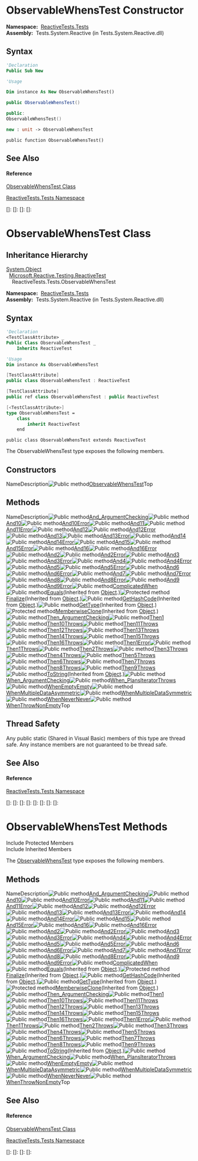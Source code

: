 # ObservableWhensTest Constructor

**Namespace:**  [ReactiveTests.Tests](ReactiveTests.Tests\ReactiveTests.Tests.md)  
**Assembly:**  Tests.System.Reactive (in Tests.System.Reactive.dll)

## Syntax

```vb
'Declaration
Public Sub New
```

```vb
'Usage

Dim instance As New ObservableWhensTest()
```

```csharp
public ObservableWhensTest()
```

```c++
public:
ObservableWhensTest()
```

```fsharp
new : unit -> ObservableWhensTest
```

```jscript
public function ObservableWhensTest()
```

## See Also

#### Reference

[ObservableWhensTest Class](ObservableWhensTest\ObservableWhensTest.md)

[ReactiveTests.Tests Namespace](ReactiveTests.Tests\ReactiveTests.Tests.md)

[]: 
[]: 
[]: 
[]: 
# ObservableWhensTest Class

## Inheritance Hierarchy

[System.Object](https://msdn.microsoft.com/en-us/library/e5kfa45b)  
  [Microsoft.Reactive.Testing.ReactiveTest](ReactiveTest\ReactiveTest.md)  
    ReactiveTests.Tests.ObservableWhensTest

**Namespace:**  [ReactiveTests.Tests](ReactiveTests.Tests\ReactiveTests.Tests.md)  
**Assembly:**  Tests.System.Reactive (in Tests.System.Reactive.dll)

## Syntax

```vb
'Declaration
<TestClassAttribute> _
Public Class ObservableWhensTest _
    Inherits ReactiveTest
```

```vb
'Usage
Dim instance As ObservableWhensTest
```

```csharp
[TestClassAttribute]
public class ObservableWhensTest : ReactiveTest
```

```c++
[TestClassAttribute]
public ref class ObservableWhensTest : public ReactiveTest
```

```fsharp
[<TestClassAttribute>]
type ObservableWhensTest =  
    class
        inherit ReactiveTest
    end
```

```jscript
public class ObservableWhensTest extends ReactiveTest
```

The ObservableWhensTest type exposes the following members.

## Constructors

NameDescription![Public method](images\Hh303103.pubmethod(en-us,VS.103).gif "Public method")[ObservableWhensTest](ObservableWhensTest\ObservableWhensTest.md)Top

## Methods

NameDescription![Public method](images\Hh303103.pubmethod(en-us,VS.103).gif "Public method")[And\_ArgumentChecking](And\ObservableWhensTest.And_ArgumentChecking.md)![Public method](images\Hh303103.pubmethod(en-us,VS.103).gif "Public method")[And10](And10\ObservableWhensTest.And10.md)![Public method](images\Hh303103.pubmethod(en-us,VS.103).gif "Public method")[And10Error](And10Error\ObservableWhensTest.And10Error.md)![Public method](images\Hh303103.pubmethod(en-us,VS.103).gif "Public method")[And11](And11\ObservableWhensTest.And11.md)![Public method](images\Hh303103.pubmethod(en-us,VS.103).gif "Public method")[And11Error](And11Error\ObservableWhensTest.And11Error.md)![Public method](images\Hh303103.pubmethod(en-us,VS.103).gif "Public method")[And12](And12\ObservableWhensTest.And12.md)![Public method](images\Hh303103.pubmethod(en-us,VS.103).gif "Public method")[And12Error](And12Error\ObservableWhensTest.And12Error.md)![Public method](images\Hh303103.pubmethod(en-us,VS.103).gif "Public method")[And13](And13\ObservableWhensTest.And13.md)![Public method](images\Hh303103.pubmethod(en-us,VS.103).gif "Public method")[And13Error](And13Error\ObservableWhensTest.And13Error.md)![Public method](images\Hh303103.pubmethod(en-us,VS.103).gif "Public method")[And14](And14\ObservableWhensTest.And14.md)![Public method](images\Hh303103.pubmethod(en-us,VS.103).gif "Public method")[And14Error](And14Error\ObservableWhensTest.And14Error.md)![Public method](images\Hh303103.pubmethod(en-us,VS.103).gif "Public method")[And15](And15\ObservableWhensTest.And15.md)![Public method](images\Hh303103.pubmethod(en-us,VS.103).gif "Public method")[And15Error](And15Error\ObservableWhensTest.And15Error.md)![Public method](images\Hh303103.pubmethod(en-us,VS.103).gif "Public method")[And16](And16\ObservableWhensTest.And16.md)![Public method](images\Hh303103.pubmethod(en-us,VS.103).gif "Public method")[And16Error](And16Error\ObservableWhensTest.And16Error.md)![Public method](images\Hh303103.pubmethod(en-us,VS.103).gif "Public method")[And2](And2\ObservableWhensTest.And2.md)![Public method](images\Hh303103.pubmethod(en-us,VS.103).gif "Public method")[And2Error](And2Error\ObservableWhensTest.And2Error.md)![Public method](images\Hh303103.pubmethod(en-us,VS.103).gif "Public method")[And3](And3\ObservableWhensTest.And3.md)![Public method](images\Hh303103.pubmethod(en-us,VS.103).gif "Public method")[And3Error](And3Error\ObservableWhensTest.And3Error.md)![Public method](images\Hh303103.pubmethod(en-us,VS.103).gif "Public method")[And4](And4\ObservableWhensTest.And4.md)![Public method](images\Hh303103.pubmethod(en-us,VS.103).gif "Public method")[And4Error](And4Error\ObservableWhensTest.And4Error.md)![Public method](images\Hh303103.pubmethod(en-us,VS.103).gif "Public method")[And5](And5\ObservableWhensTest.And5.md)![Public method](images\Hh303103.pubmethod(en-us,VS.103).gif "Public method")[And5Error](And5Error\ObservableWhensTest.And5Error.md)![Public method](images\Hh303103.pubmethod(en-us,VS.103).gif "Public method")[And6](And6\ObservableWhensTest.And6.md)![Public method](images\Hh303103.pubmethod(en-us,VS.103).gif "Public method")[And6Error](And6Error\ObservableWhensTest.And6Error.md)![Public method](images\Hh303103.pubmethod(en-us,VS.103).gif "Public method")[And7](And7\ObservableWhensTest.And7.md)![Public method](images\Hh303103.pubmethod(en-us,VS.103).gif "Public method")[And7Error](And7Error\ObservableWhensTest.And7Error.md)![Public method](images\Hh303103.pubmethod(en-us,VS.103).gif "Public method")[And8](And8\ObservableWhensTest.And8.md)![Public method](images\Hh303103.pubmethod(en-us,VS.103).gif "Public method")[And8Error](And8Error\ObservableWhensTest.And8Error.md)![Public method](images\Hh303103.pubmethod(en-us,VS.103).gif "Public method")[And9](And9\ObservableWhensTest.And9.md)![Public method](images\Hh303103.pubmethod(en-us,VS.103).gif "Public method")[And9Error](And9Error\ObservableWhensTest.And9Error.md)![Public method](images\Hh303103.pubmethod(en-us,VS.103).gif "Public method")[ComplicatedWhen](ComplicatedWhen\ObservableWhensTest.ComplicatedWhen.md)![Public method](images\Hh303103.pubmethod(en-us,VS.103).gif "Public method")[Equals](https://msdn.microsoft.com/en-us/library/m:system.object.equals(system.object)(v=VS.103))(Inherited from [Object](https://msdn.microsoft.com/en-us/library/e5kfa45b).)![Protected method](images\Hh303103.protmethod(en-us,VS.103).gif "Protected method")[Finalize](https://msdn.microsoft.com/en-us/library/4k87zsw7)(Inherited from [Object](https://msdn.microsoft.com/en-us/library/e5kfa45b).)![Public method](images\Hh303103.pubmethod(en-us,VS.103).gif "Public method")[GetHashCode](https://msdn.microsoft.com/en-us/library/zdee4b3y)(Inherited from [Object](https://msdn.microsoft.com/en-us/library/e5kfa45b).)![Public method](images\Hh303103.pubmethod(en-us,VS.103).gif "Public method")[GetType](https://msdn.microsoft.com/en-us/library/dfwy45w9)(Inherited from [Object](https://msdn.microsoft.com/en-us/library/e5kfa45b).)![Protected method](images\Hh303103.protmethod(en-us,VS.103).gif "Protected method")[MemberwiseClone](https://msdn.microsoft.com/en-us/library/57ctke0a)(Inherited from [Object](https://msdn.microsoft.com/en-us/library/e5kfa45b).)![Public method](images\Hh303103.pubmethod(en-us,VS.103).gif "Public method")[Then\_ArgumentChecking](Then\ObservableWhensTest.Then_ArgumentChecking.md)![Public method](images\Hh303103.pubmethod(en-us,VS.103).gif "Public method")[Then1](Then1\ObservableWhensTest.Then1.md)![Public method](images\Hh303103.pubmethod(en-us,VS.103).gif "Public method")[Then10Throws](Then10Throws\ObservableWhensTest.Then10Throws.md)![Public method](images\Hh303103.pubmethod(en-us,VS.103).gif "Public method")[Then11Throws](Then11Throws\ObservableWhensTest.Then11Throws.md)![Public method](images\Hh303103.pubmethod(en-us,VS.103).gif "Public method")[Then12Throws](Then12Throws\ObservableWhensTest.Then12Throws.md)![Public method](images\Hh303103.pubmethod(en-us,VS.103).gif "Public method")[Then13Throws](Then13Throws\ObservableWhensTest.Then13Throws.md)![Public method](images\Hh303103.pubmethod(en-us,VS.103).gif "Public method")[Then14Throws](Then14Throws\ObservableWhensTest.Then14Throws.md)![Public method](images\Hh303103.pubmethod(en-us,VS.103).gif "Public method")[Then15Throws](Then15Throws\ObservableWhensTest.Then15Throws.md)![Public method](images\Hh303103.pubmethod(en-us,VS.103).gif "Public method")[Then16Throws](Then16Throws\ObservableWhensTest.Then16Throws.md)![Public method](images\Hh303103.pubmethod(en-us,VS.103).gif "Public method")[Then1Error](Then1Error\ObservableWhensTest.Then1Error.md)![Public method](images\Hh303103.pubmethod(en-us,VS.103).gif "Public method")[Then1Throws](Then1Throws\ObservableWhensTest.Then1Throws.md)![Public method](images\Hh303103.pubmethod(en-us,VS.103).gif "Public method")[Then2Throws](Then2Throws\ObservableWhensTest.Then2Throws.md)![Public method](images\Hh303103.pubmethod(en-us,VS.103).gif "Public method")[Then3Throws](Then3Throws\ObservableWhensTest.Then3Throws.md)![Public method](images\Hh303103.pubmethod(en-us,VS.103).gif "Public method")[Then4Throws](Then4Throws\ObservableWhensTest.Then4Throws.md)![Public method](images\Hh303103.pubmethod(en-us,VS.103).gif "Public method")[Then5Throws](Then5Throws\ObservableWhensTest.Then5Throws.md)![Public method](images\Hh303103.pubmethod(en-us,VS.103).gif "Public method")[Then6Throws](Then6Throws\ObservableWhensTest.Then6Throws.md)![Public method](images\Hh303103.pubmethod(en-us,VS.103).gif "Public method")[Then7Throws](Then7Throws\ObservableWhensTest.Then7Throws.md)![Public method](images\Hh303103.pubmethod(en-us,VS.103).gif "Public method")[Then8Throws](Then8Throws\ObservableWhensTest.Then8Throws.md)![Public method](images\Hh303103.pubmethod(en-us,VS.103).gif "Public method")[Then9Throws](Then9Throws\ObservableWhensTest.Then9Throws.md)![Public method](images\Hh303103.pubmethod(en-us,VS.103).gif "Public method")[ToString](https://msdn.microsoft.com/en-us/library/7bxwbwt2)(Inherited from [Object](https://msdn.microsoft.com/en-us/library/e5kfa45b).)![Public method](images\Hh303103.pubmethod(en-us,VS.103).gif "Public method")[When\_ArgumentChecking](When\ObservableWhensTest.When_ArgumentChecking.md)![Public method](images\Hh303103.pubmethod(en-us,VS.103).gif "Public method")[When\_PlansIteratorThrows](When\ObservableWhensTest.When_PlansIteratorThrows.md)![Public method](images\Hh303103.pubmethod(en-us,VS.103).gif "Public method")[WhenEmptyEmpty](WhenEmptyEmpty\ObservableWhensTest.WhenEmptyEmpty.md)![Public method](images\Hh303103.pubmethod(en-us,VS.103).gif "Public method")[WhenMultipleDataAsymmetric](WhenMultipleDataAsymmetric\ObservableWhensTest.WhenMultipleDataAsymmetric.md)![Public method](images\Hh303103.pubmethod(en-us,VS.103).gif "Public method")[WhenMultipleDataSymmetric](WhenMultipleDataSymmetric\ObservableWhensTest.WhenMultipleDataSymmetric.md)![Public method](images\Hh303103.pubmethod(en-us,VS.103).gif "Public method")[WhenNeverNever](WhenNeverNever\ObservableWhensTest.WhenNeverNever.md)![Public method](images\Hh303103.pubmethod(en-us,VS.103).gif "Public method")[WhenThrowNonEmpty](WhenThrowNonEmpty\ObservableWhensTest.WhenThrowNonEmpty.md)Top

## Thread Safety

Any public static (Shared in Visual Basic) members of this type are thread safe. Any instance members are not guaranteed to be thread safe.

## See Also

#### Reference

[ReactiveTests.Tests Namespace](ReactiveTests.Tests\ReactiveTests.Tests.md)

[]: 
[]: 
[]: 
[]: 
[]: 
[]: 
[]: 
[]: 
# ObservableWhensTest Methods

Include Protected Members  
Include Inherited Members

The [ObservableWhensTest](ObservableWhensTest\ObservableWhensTest.md) type exposes the following members.

## Methods

NameDescription![Public method](images\Hh303103.pubmethod(en-us,VS.103).gif "Public method")[And\_ArgumentChecking](And\ObservableWhensTest.And_ArgumentChecking.md)![Public method](images\Hh303103.pubmethod(en-us,VS.103).gif "Public method")[And10](And10\ObservableWhensTest.And10.md)![Public method](images\Hh303103.pubmethod(en-us,VS.103).gif "Public method")[And10Error](And10Error\ObservableWhensTest.And10Error.md)![Public method](images\Hh303103.pubmethod(en-us,VS.103).gif "Public method")[And11](And11\ObservableWhensTest.And11.md)![Public method](images\Hh303103.pubmethod(en-us,VS.103).gif "Public method")[And11Error](And11Error\ObservableWhensTest.And11Error.md)![Public method](images\Hh303103.pubmethod(en-us,VS.103).gif "Public method")[And12](And12\ObservableWhensTest.And12.md)![Public method](images\Hh303103.pubmethod(en-us,VS.103).gif "Public method")[And12Error](And12Error\ObservableWhensTest.And12Error.md)![Public method](images\Hh303103.pubmethod(en-us,VS.103).gif "Public method")[And13](And13\ObservableWhensTest.And13.md)![Public method](images\Hh303103.pubmethod(en-us,VS.103).gif "Public method")[And13Error](And13Error\ObservableWhensTest.And13Error.md)![Public method](images\Hh303103.pubmethod(en-us,VS.103).gif "Public method")[And14](And14\ObservableWhensTest.And14.md)![Public method](images\Hh303103.pubmethod(en-us,VS.103).gif "Public method")[And14Error](And14Error\ObservableWhensTest.And14Error.md)![Public method](images\Hh303103.pubmethod(en-us,VS.103).gif "Public method")[And15](And15\ObservableWhensTest.And15.md)![Public method](images\Hh303103.pubmethod(en-us,VS.103).gif "Public method")[And15Error](And15Error\ObservableWhensTest.And15Error.md)![Public method](images\Hh303103.pubmethod(en-us,VS.103).gif "Public method")[And16](And16\ObservableWhensTest.And16.md)![Public method](images\Hh303103.pubmethod(en-us,VS.103).gif "Public method")[And16Error](And16Error\ObservableWhensTest.And16Error.md)![Public method](images\Hh303103.pubmethod(en-us,VS.103).gif "Public method")[And2](And2\ObservableWhensTest.And2.md)![Public method](images\Hh303103.pubmethod(en-us,VS.103).gif "Public method")[And2Error](And2Error\ObservableWhensTest.And2Error.md)![Public method](images\Hh303103.pubmethod(en-us,VS.103).gif "Public method")[And3](And3\ObservableWhensTest.And3.md)![Public method](images\Hh303103.pubmethod(en-us,VS.103).gif "Public method")[And3Error](And3Error\ObservableWhensTest.And3Error.md)![Public method](images\Hh303103.pubmethod(en-us,VS.103).gif "Public method")[And4](And4\ObservableWhensTest.And4.md)![Public method](images\Hh303103.pubmethod(en-us,VS.103).gif "Public method")[And4Error](And4Error\ObservableWhensTest.And4Error.md)![Public method](images\Hh303103.pubmethod(en-us,VS.103).gif "Public method")[And5](And5\ObservableWhensTest.And5.md)![Public method](images\Hh303103.pubmethod(en-us,VS.103).gif "Public method")[And5Error](And5Error\ObservableWhensTest.And5Error.md)![Public method](images\Hh303103.pubmethod(en-us,VS.103).gif "Public method")[And6](And6\ObservableWhensTest.And6.md)![Public method](images\Hh303103.pubmethod(en-us,VS.103).gif "Public method")[And6Error](And6Error\ObservableWhensTest.And6Error.md)![Public method](images\Hh303103.pubmethod(en-us,VS.103).gif "Public method")[And7](And7\ObservableWhensTest.And7.md)![Public method](images\Hh303103.pubmethod(en-us,VS.103).gif "Public method")[And7Error](And7Error\ObservableWhensTest.And7Error.md)![Public method](images\Hh303103.pubmethod(en-us,VS.103).gif "Public method")[And8](And8\ObservableWhensTest.And8.md)![Public method](images\Hh303103.pubmethod(en-us,VS.103).gif "Public method")[And8Error](And8Error\ObservableWhensTest.And8Error.md)![Public method](images\Hh303103.pubmethod(en-us,VS.103).gif "Public method")[And9](And9\ObservableWhensTest.And9.md)![Public method](images\Hh303103.pubmethod(en-us,VS.103).gif "Public method")[And9Error](And9Error\ObservableWhensTest.And9Error.md)![Public method](images\Hh303103.pubmethod(en-us,VS.103).gif "Public method")[ComplicatedWhen](ComplicatedWhen\ObservableWhensTest.ComplicatedWhen.md)![Public method](images\Hh303103.pubmethod(en-us,VS.103).gif "Public method")[Equals](https://msdn.microsoft.com/en-us/library/m:system.object.equals(system.object)(v=VS.103))(Inherited from [Object](https://msdn.microsoft.com/en-us/library/e5kfa45b).)![Protected method](images\Hh303103.protmethod(en-us,VS.103).gif "Protected method")[Finalize](https://msdn.microsoft.com/en-us/library/4k87zsw7)(Inherited from [Object](https://msdn.microsoft.com/en-us/library/e5kfa45b).)![Public method](images\Hh303103.pubmethod(en-us,VS.103).gif "Public method")[GetHashCode](https://msdn.microsoft.com/en-us/library/zdee4b3y)(Inherited from [Object](https://msdn.microsoft.com/en-us/library/e5kfa45b).)![Public method](images\Hh303103.pubmethod(en-us,VS.103).gif "Public method")[GetType](https://msdn.microsoft.com/en-us/library/dfwy45w9)(Inherited from [Object](https://msdn.microsoft.com/en-us/library/e5kfa45b).)![Protected method](images\Hh303103.protmethod(en-us,VS.103).gif "Protected method")[MemberwiseClone](https://msdn.microsoft.com/en-us/library/57ctke0a)(Inherited from [Object](https://msdn.microsoft.com/en-us/library/e5kfa45b).)![Public method](images\Hh303103.pubmethod(en-us,VS.103).gif "Public method")[Then\_ArgumentChecking](Then\ObservableWhensTest.Then_ArgumentChecking.md)![Public method](images\Hh303103.pubmethod(en-us,VS.103).gif "Public method")[Then1](Then1\ObservableWhensTest.Then1.md)![Public method](images\Hh303103.pubmethod(en-us,VS.103).gif "Public method")[Then10Throws](Then10Throws\ObservableWhensTest.Then10Throws.md)![Public method](images\Hh303103.pubmethod(en-us,VS.103).gif "Public method")[Then11Throws](Then11Throws\ObservableWhensTest.Then11Throws.md)![Public method](images\Hh303103.pubmethod(en-us,VS.103).gif "Public method")[Then12Throws](Then12Throws\ObservableWhensTest.Then12Throws.md)![Public method](images\Hh303103.pubmethod(en-us,VS.103).gif "Public method")[Then13Throws](Then13Throws\ObservableWhensTest.Then13Throws.md)![Public method](images\Hh303103.pubmethod(en-us,VS.103).gif "Public method")[Then14Throws](Then14Throws\ObservableWhensTest.Then14Throws.md)![Public method](images\Hh303103.pubmethod(en-us,VS.103).gif "Public method")[Then15Throws](Then15Throws\ObservableWhensTest.Then15Throws.md)![Public method](images\Hh303103.pubmethod(en-us,VS.103).gif "Public method")[Then16Throws](Then16Throws\ObservableWhensTest.Then16Throws.md)![Public method](images\Hh303103.pubmethod(en-us,VS.103).gif "Public method")[Then1Error](Then1Error\ObservableWhensTest.Then1Error.md)![Public method](images\Hh303103.pubmethod(en-us,VS.103).gif "Public method")[Then1Throws](Then1Throws\ObservableWhensTest.Then1Throws.md)![Public method](images\Hh303103.pubmethod(en-us,VS.103).gif "Public method")[Then2Throws](Then2Throws\ObservableWhensTest.Then2Throws.md)![Public method](images\Hh303103.pubmethod(en-us,VS.103).gif "Public method")[Then3Throws](Then3Throws\ObservableWhensTest.Then3Throws.md)![Public method](images\Hh303103.pubmethod(en-us,VS.103).gif "Public method")[Then4Throws](Then4Throws\ObservableWhensTest.Then4Throws.md)![Public method](images\Hh303103.pubmethod(en-us,VS.103).gif "Public method")[Then5Throws](Then5Throws\ObservableWhensTest.Then5Throws.md)![Public method](images\Hh303103.pubmethod(en-us,VS.103).gif "Public method")[Then6Throws](Then6Throws\ObservableWhensTest.Then6Throws.md)![Public method](images\Hh303103.pubmethod(en-us,VS.103).gif "Public method")[Then7Throws](Then7Throws\ObservableWhensTest.Then7Throws.md)![Public method](images\Hh303103.pubmethod(en-us,VS.103).gif "Public method")[Then8Throws](Then8Throws\ObservableWhensTest.Then8Throws.md)![Public method](images\Hh303103.pubmethod(en-us,VS.103).gif "Public method")[Then9Throws](Then9Throws\ObservableWhensTest.Then9Throws.md)![Public method](images\Hh303103.pubmethod(en-us,VS.103).gif "Public method")[ToString](https://msdn.microsoft.com/en-us/library/7bxwbwt2)(Inherited from [Object](https://msdn.microsoft.com/en-us/library/e5kfa45b).)![Public method](images\Hh303103.pubmethod(en-us,VS.103).gif "Public method")[When\_ArgumentChecking](When\ObservableWhensTest.When_ArgumentChecking.md)![Public method](images\Hh303103.pubmethod(en-us,VS.103).gif "Public method")[When\_PlansIteratorThrows](When\ObservableWhensTest.When_PlansIteratorThrows.md)![Public method](images\Hh303103.pubmethod(en-us,VS.103).gif "Public method")[WhenEmptyEmpty](WhenEmptyEmpty\ObservableWhensTest.WhenEmptyEmpty.md)![Public method](images\Hh303103.pubmethod(en-us,VS.103).gif "Public method")[WhenMultipleDataAsymmetric](WhenMultipleDataAsymmetric\ObservableWhensTest.WhenMultipleDataAsymmetric.md)![Public method](images\Hh303103.pubmethod(en-us,VS.103).gif "Public method")[WhenMultipleDataSymmetric](WhenMultipleDataSymmetric\ObservableWhensTest.WhenMultipleDataSymmetric.md)![Public method](images\Hh303103.pubmethod(en-us,VS.103).gif "Public method")[WhenNeverNever](WhenNeverNever\ObservableWhensTest.WhenNeverNever.md)![Public method](images\Hh303103.pubmethod(en-us,VS.103).gif "Public method")[WhenThrowNonEmpty](WhenThrowNonEmpty\ObservableWhensTest.WhenThrowNonEmpty.md)Top

## See Also

#### Reference

[ObservableWhensTest Class](ObservableWhensTest\ObservableWhensTest.md)

[ReactiveTests.Tests Namespace](ReactiveTests.Tests\ReactiveTests.Tests.md)

[]: 
[]: 
[]: 
[]: 